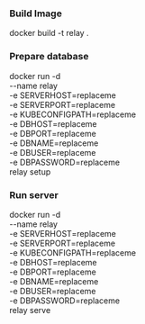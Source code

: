 ### Build Image
docker build -t relay .

### Prepare database
docker run -d \
--name relay \
-e SERVERHOST=replaceme \
-e SERVERPORT=replaceme \
-e KUBECONFIGPATH=replaceme \
-e DBHOST=replaceme \
-e DBPORT=replaceme \
-e DBNAME=replaceme \
-e DBUSER=replaceme \
-e DBPASSWORD=replaceme \
relay setup

### Run server
docker run -d \
--name relay \
-e SERVERHOST=replaceme \
-e SERVERPORT=replaceme \
-e KUBECONFIGPATH=replaceme \
-e DBHOST=replaceme \
-e DBPORT=replaceme \
-e DBNAME=replaceme \
-e DBUSER=replaceme \
-e DBPASSWORD=replaceme \
relay serve
